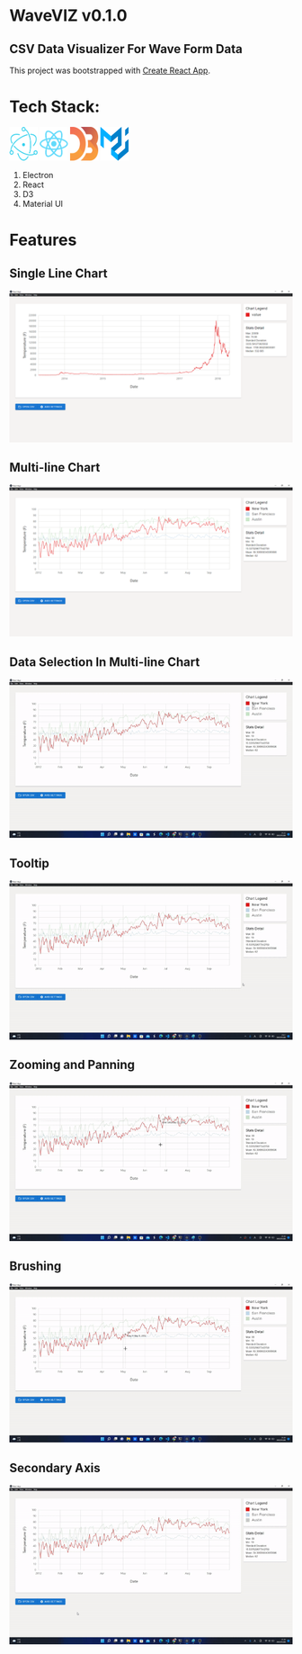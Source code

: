 # WaveVIZ v0.1.0

## CSV Data Visualizer For Wave Form Data

This project was bootstrapped with [Create React App](https://github.com/facebook/create-react-app).

# Tech Stack:

<img src="./assets/logos/electron-1.svg" width="50" height="60" title="electron">
<img src="./assets/logos/react-2.svg" width="50" height="60" title="electron">
<img src="./assets/logos/d3-2.svg" width="50" height="60" title="electron">
<img src="./assets/logos/material-ui-1.svg" width="50" height="60" title="electron">

1. Electron
1. React
1. D3
1. Material UI

# Features

## Single Line Chart

![Single line chart](/assets/screenshots/01-single-line-chart.png?raw=true)

## Multi-line Chart

![Multi line chart](/assets/screenshots/02-multi-line-chart.png?raw=true)

## Data Selection In Multi-line Chart

![Data selection](/assets/screenshots/03-selecting-data.gif?raw=true)

## Tooltip

![Tooltip](/assets/screenshots/04-tooltip.gif?raw=true)

## Zooming and Panning

![zooming and panning](/assets/screenshots/05-zooming-panning.gif?raw=true)

## Brushing

![brushing](/assets/screenshots/06-brushing.gif?raw=true)

## Secondary Axis

![Secondary Axis](/assets/screenshots/07-secondary-axis.gif?raw=true)
